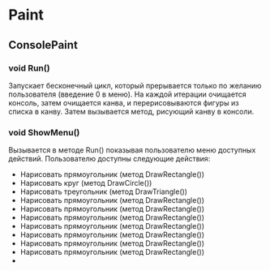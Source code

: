 # Paint
## ConsolePaint
### void Run()
Запускает бесконечный цикл, который прерывается только по желанию пользователя (введение 0 в меню). На каждой итерации очищается консоль, затем очищается канва, и перерисовываются фигуры из списка в канву. Затем вызывается метод, рисующий канву в консоли.
### void ShowMenu()
Вызывается в методе Run() показывая пользователю меню доступных действий. Пользователю доступны следующие действия:
- Нарисовать прямоугольник (метод DrawRectangle())
- Нарисовать круг (метод DrawCircle())
- Нарисовать треугольник (метод DrawTriangle())
- Нарисовать прямоугольник (метод DrawRectangle())
- Нарисовать прямоугольник (метод DrawRectangle())
- Нарисовать прямоугольник (метод DrawRectangle())
- Нарисовать прямоугольник (метод DrawRectangle())
- Нарисовать прямоугольник (метод DrawRectangle())
- Нарисовать прямоугольник (метод DrawRectangle())
- Нарисовать прямоугольник (метод DrawRectangle())
- 
